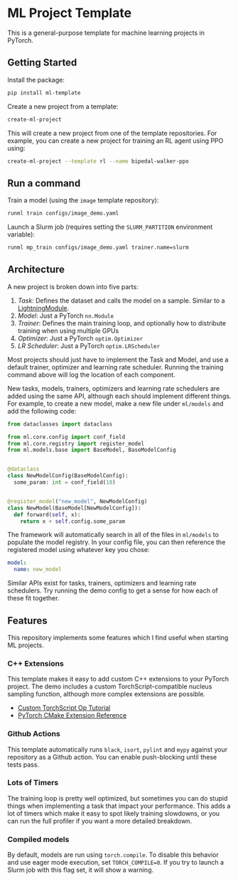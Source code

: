 # ML Project Template

This is a general-purpose template for machine learning projects in PyTorch.

## Getting Started

Install the package:

```bash
pip install ml-template
```

Create a new project from a template:

```bash
create-ml-project
```

This will create a new project from one of the template repositories. For example, you can create a new project for training an RL agent using PPO using:

```bash
create-ml-project --template rl --name bipedal-walker-ppo
```

## Run a command

Train a model (using the `image` template repository):

```bash
runml train configs/image_demo.yaml
```

Launch a Slurm job (requires setting the `SLURM_PARTITION` environment variable):

```bash
runml mp_train configs/image_demo.yaml trainer.name=slurm
```

## Architecture

A new project is broken down into five parts:

1. _Task_: Defines the dataset and calls the model on a sample. Similar to a [LightningModule](https://pytorch-lightning.readthedocs.io/en/stable/common/lightning_module.html).
2. _Model_: Just a PyTorch `nn.Module`
3. _Trainer_: Defines the main training loop, and optionally how to distribute training when using multiple GPUs
4. _Optimizer_: Just a PyTorch `optim.Optimizer`
5. _LR Scheduler_: Just a PyTorch `optim.LRScheduler`

Most projects should just have to implement the Task and Model, and use a default trainer, optimizer and learning rate scheduler. Running the training command above will log the location of each component.

New tasks, models, trainers, optimizers and learning rate schedulers are added using the same API, although each should implement different things. For example, to create a new model, make a new file under `ml/models` and add the following code:

```python
from dataclasses import dataclass

from ml.core.config import conf_field
from ml.core.registry import register_model
from ml.models.base import BaseModel, BaseModelConfig


@dataclass
class NewModelConfig(BaseModelConfig):
  some_param: int = conf_field(10)


@register_model("new_model", NewModelConfig)
class NewModel(BaseModel[NewModelConfig]):
  def forward(self, x):
    return x + self.config.some_param
```

The framework will automatically search in all of the files in `ml/models` to populate the model registry. In your config file, you can then reference the registered model using whatever key you chose:

```yaml
model:
  name: new_model
```

Similar APIs exist for tasks, trainers, optimizers and learning rate schedulers. Try running the demo config to get a sense for how each of these fit together.

## Features

This repository implements some features which I find useful when starting ML projects.

### C++ Extensions

This template makes it easy to add custom C++ extensions to your PyTorch project. The demo includes a custom TorchScript-compatible nucleus sampling function, although more complex extensions are possible.

- [Custom TorchScript Op Tutorial](https://pytorch.org/tutorials/advanced/torch_script_custom_ops.html)
- [PyTorch CMake Extension Reference](https://github.com/pytorch/extension-script)

### Github Actions

This template automatically runs `black`, `isort`, `pylint` and `mypy` against your repository as a Github action. You can enable push-blocking until these tests pass.

### Lots of Timers

The training loop is pretty well optimized, but sometimes you can do stupid things when implementing a task that impact your performance. This adds a lot of timers which make it easy to spot likely training slowdowns, or you can run the full profiler if you want a more detailed breakdown.

### Compiled models

By default, models are run using `torch.compile`. To disable this behavior and use eager mode execution, set `TORCH_COMPILE=0`. If you try to launch a Slurm job with this flag set, it will show a warning.
